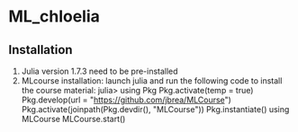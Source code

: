 # ML_chloelia

## Installation
1) Julia version 1.7.3 need to be pre-installed
2) MLcourse installation:
launch julia and run the following code to install the course material:
julia> using Pkg
       Pkg.activate(temp = true)
       Pkg.develop(url = "https://github.com/jbrea/MLCourse")
       Pkg.activate(joinpath(Pkg.devdir(), "MLCourse"))
       Pkg.instantiate()
       using MLCourse
       MLCourse.start()
